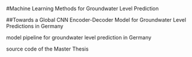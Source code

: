 #Machine Learning Methods for Groundwater Level Prediction
 
##Towards a Global CNN Encoder-Decoder Model for Groundwater Level Predictions in Germany

model pipeline for groundwater level prediction in Germany

source code of the Master Thesis
